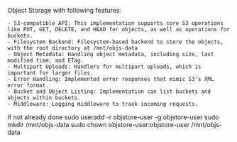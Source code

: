 Object Storage with following features:

	- S3-compatible API: This implementation supports core S3 operations like PUT, GET, DELETE, and HEAD for objects, as well as operations for buckets.
	- Filesystem Backend: Filesystem-based backend to store the objects, with the root directory at /mnt/objs-data
	- Object Metadata: Handling object metadata, including size, last modified time, and ETag.
	- Multipart Uploads: Handlers for multipart uploads, which is important for larger files.
	- Error Handling: Implemented error responses that mimic S3's XML error format.
	- Bucket and Object Listing: Implementation can list buckets and objects within buckets.
	- Middleware: Logging middleware to track incoming requests.

If not already done
sudo useradd -r objstore-user -g objstore-user
sudo mkdir /mnt/objs-data
sudo chown objstore-user:objstore-user /mnt/objs-data
